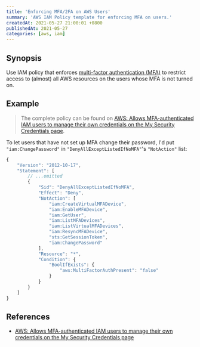 ```yaml
---
title: 'Enforcing MFA/2FA on AWS Users'
summary: 'AWS IAM Policy template for enforcing MFA on users.'
createdAt: 2021-05-27 21:00:01 +0800
publishedAt: 2021-05-27
categories: [aws, iam]
---
```


## Synopsis

Use IAM policy that enforces [multi-factor authentication (MFA)](https://en.wikipedia.org/wiki/Multi-factor_authentication) to restrict access to (almost) all AWS resources on the users whose MFA is not turned on.

## Example

> The complete policy can be found on [AWS: Allows MFA-authenticated IAM users to manage their own credentials on the My Security Credentials page](https://docs.aws.amazon.com/IAM/latest/UserGuide/reference_policies_examples_aws_my-sec-creds-self-manage.html).

To let users that have not set up MFA change their password, I'd put `"iam:ChangePassword"` in `"DenyAllExceptListedIfNoMFA"`'s `"NotAction"` list:

```js
{
    "Version": "2012-10-17",
    "Statement": [
        // ...omitted
        {
            "Sid": "DenyAllExceptListedIfNoMFA",
            "Effect": "Deny",
            "NotAction": [
                "iam:CreateVirtualMFADevice",
                "iam:EnableMFADevice",
                "iam:GetUser",
                "iam:ListMFADevices",
                "iam:ListVirtualMFADevices",
                "iam:ResyncMFADevice",
                "sts:GetSessionToken",
                "iam:ChangePassword"
            ],
            "Resource": "*",
            "Condition": {
                "BoolIfExists": {
                    "aws:MultiFactorAuthPresent": "false"
                }
            }
        }
    ]
}
```

## References

- [AWS: Allows MFA-authenticated IAM users to manage their own credentials on the My Security Credentials page](https://docs.aws.amazon.com/IAM/latest/UserGuide/reference_policies_examples_aws_my-sec-creds-self-manage.html)
